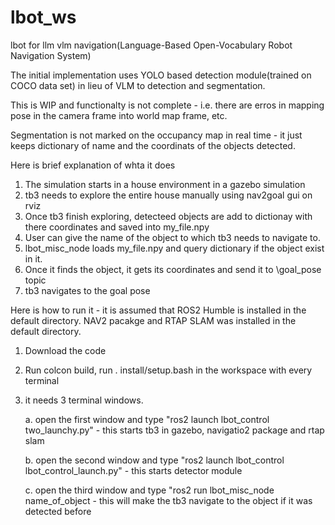 # lbot_ws

lbot for llm vlm navigation(Language-Based Open-Vocabulary Robot Navigation System)

The initial implementation uses YOLO based detection module(trained on COCO data set) in lieu of VLM to detection and segmentation.

This is WIP and functionalty is not complete - i.e. there are erros in mapping pose in the camera frame into world map frame, etc.

Segmentation is not marked on the occupancy map  in real time - it just keeps dictionary of name and the coordinats of the objects detected.


Here is brief explanation of whta it does
1. The simulation starts in a house environment in a gazebo simulation
2. tb3 needs to explore the entire house manually using nav2goal gui on rviz
3. Once tb3 finish exploring, detecteed objects are add to dictionay with there coordinates and saved into my_file.npy
4. User can give the name of the object to which tb3 needs to navigate to.
5. lbot_misc_node loads my_file.npy and query dictionary if the object exist in it.
6. Once it finds the object, it gets its coordinates and send it to \goal_pose topic
7. tb3 navigates to the goal pose

Here is how to run it - it is assumed that ROS2 Humble is installed in the default directory. NAV2 pacakge and RTAP SLAM was installed in the default directory.

1. Download the code
2. Run colcon build, run . install/setup.bash in the workspace with every terminal 
3. it needs 3 terminal windows.
   
   a. open the first window and type "ros2 launch lbot_control two_launchy.py" - this starts tb3 in gazebo, navigatio2 package and rtap slam
   
   b. open the second window and type "ros2 launch lbot_control lbot_control_launch.py" - this starts detector module
   
   c. open the third window and type "ros2 run lbot_misc_node name_of_object - this will make the tb3 navigate to the object if it was detected before

   

